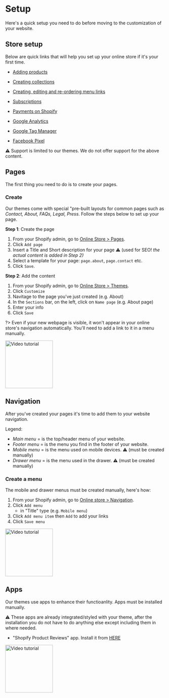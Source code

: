 # Setup
Here's a quick setup you need to do before moving to the customization of your website.

## Store setup
Below are quick links that will help you set up your online store if it's your first time.

- [Adding products](https://help.shopify.com/en/manual/products?ref=openthinking1&utm_campaign=docs)
- [Creating collections](https://help.shopify.com/en/manual/products/collections?ref=openthinking1&utm_campaign=docs)
- [Creating, editing and re-ordering menu links](https://help.shopify.com/en/manual/online-store/menus-and-links?ref=openthinking1&utm_campaign=docs)
- [Subscriptions](https://help.shopify.com/en/manual/products/subscriptions?ref=openthinking1&utm_campaign=docs)
- [Payments on Shopify](https://help.shopify.com/en/manual/payments?ref=openthinking1&utm_campaign=docs)

- [Google Analytics](https://help.shopify.com/en/manual/reports-and-analytics/google-analytics/google-analytics-setup?ref=openthinking1&utm_campaign=docs)
- [Google Tag Manager](https://help.shopify.com/en/manual/reports-and-analytics/google-analytics/google-tag-manager?ref=openthinking1&utm_campaign=docs)
- [Facebook Pixel](https://help.shopify.com/en/manual/promoting-marketing/analyze-marketing/facebook-pixel?ref=openthinking1&utm_campaign=docs)

⚠️ Support is limited to our themes. We do not offer support for the above content.


## Pages
The first thing you need to do is to create your pages.

### Create
Our themes come with special "pre-built layouts for common pages such as _Contact, About, FAQs, Legal, Press_. Follow the steps below to set up your page.

__Step 1__: Create the page
  1. From your Shopify admin, go to [Online Store > Pages](https://www.shopify.com/admin/pages?ref=openthinking1&utm_campaign=docs).
  2. Click `Add page`
  3. Insert a Title and Short description for your page ⚠️ (used for SEO! _the actual content is added in Step 2)_
  5. Select a template for your page: `page.about`, `page.contact` etc.
  6. Click `Save`.

__Step 2__: Add the content
  1. From your Shopify admin, go to [Online Store > Themes](https://www.shopify.com/admin/themes?ref=openthinking1&utm_campaign=docs).
  2. Click `Customize`
  3. Navitage to the page you've just created (e.g. About)
  4. In the `Sections` bar, on the left, click on `Name page` (e.g. About page)
  5. Enter your info
  6. Click `Save`

?> Even if your new webpage is visible, it won't appear in your online store's navigation automatically. You'll need to add a link to it in a menu manually.

[<img src="https://raw.githubusercontent.com/openxthinking/master-docs/master/docs/_media/vta.svg" alt="Video tutorial" loading="lazy" width="150">](video#pages)

## Navigation
After you've created your pages it's time to add them to your website navigation.

Legend:

  - _Main menu_ = is the top/header menu of your website.
  - _Footer menu_ = is the menu you find in the footer of your website.
  - _Mobile menu_ = is the menu used on mobile devices. ⚠️ (must be created manually)
  - _Drawer menu_ = is the menu used in the drawer. ⚠️ (must be created manually)

### Create a menu
The mobile and drawer menus must be created manually, here's how:

1. From your Shopify admin, go to [Online store > Navigation](https://www.shopify.com/admin/menus?ref=openthinking1&utm_campaign=docs).
2. Click `Add menu`
    - in "Title" type (e.g. `Mobile menu`)
3. Click `Add menu item` then `Add` to add your links
4. Click `Save menu`

[<img src="https://raw.githubusercontent.com/openxthinking/master-docs/master/docs/_media/vta.svg" alt="Video tutorial" loading="lazy" width=150>](video#menu)


## Apps
Our themes use apps to enhance their functioanlity. Apps must be installed manually.

⚠️ These apps are already integrated/styled with your theme, after the installation you do not have to do anything else except including them in where needed.
 
- "Shopify Product Reviews" app. Install it from [HERE](https://apps.shopify.com/product-reviews?ref=openthinking1&utm_campaign=docs)

[<img src="https://raw.githubusercontent.com/openxthinking/master-docs/master/docs/_media/vta.svg" alt="Video tutorial" loading=lazy width=150>](video#app-installation)
